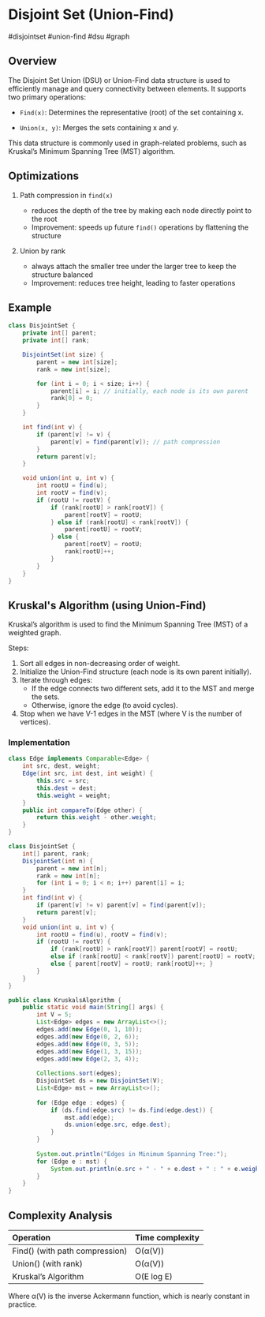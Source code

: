 # Disjoint Set (Union-Find)

#disjointset #union-find #dsu #graph

## Overview

The Disjoint Set Union (DSU) or Union-Find data structure is used to efficiently manage and query connectivity between elements. It supports two primary operations:

- `Find(x)`: Determines the representative (root) of the set containing x.

- `Union(x, y)`: Merges the sets containing x and y.

This data structure is commonly used in graph-related problems, such as Kruskal’s Minimum Spanning Tree (MST) algorithm.

## Optimizations

1. Path compression in `find(x)`
    - reduces the depth of the tree by making each node directly point to the root
    - Improvement: speeds up future `find()` operations by flattening the structure

2. Union by rank
    - always attach the smaller tree under the larger tree to keep the structure balanced
    - Improvement: reduces tree height, leading to faster operations

## Example

```java
class DisjointSet {
    private int[] parent;
    private int[] rank;

    DisjointSet(int size) {
        parent = new int[size];
        rank = new int[size];

        for (int i = 0; i < size; i++) {
            parent[i] = i; // initially, each node is its own parent
            rank[0] = 0;
        }
    }

    int find(int v) {
        if (parent[v] != v) {
            parent[v] = find(parent[v]); // path compression
        }
        return parent[v];
    }

    void union(int u, int v) {
        int rootU = find(u);
        int rootV = find(v);
        if (rootU != rootV) {
            if (rank[rootU] > rank[rootV]) {
                parent[rootV] = rootU;
            } else if (rank[rootU] < rank[rootV]) {
                parent[rootU] = rootV;
            } else {
                parent[rootV] = rootU;
                rank[rootU]++;
            }
        }
    }
}
```


## Kruskal's Algorithm (using Union-Find)

Kruskal’s algorithm is used to find the Minimum Spanning Tree (MST) of a weighted graph.

Steps:
1. Sort all edges in non-decreasing order of weight.
2. Initialize the Union-Find structure (each node is its own parent initially).
3. Iterate through edges:
    - If the edge connects two different sets, add it to the MST and merge the sets.
    - Otherwise, ignore the edge (to avoid cycles).
4. Stop when we have V-1 edges in the MST (where V is the number of vertices).

### Implementation

```java
class Edge implements Comparable<Edge> {
    int src, dest, weight;
    Edge(int src, int dest, int weight) {
        this.src = src;
        this.dest = dest;
        this.weight = weight;
    }
    public int compareTo(Edge other) {
        return this.weight - other.weight;
    }
}

class DisjointSet {
    int[] parent, rank;
    DisjointSet(int n) {
        parent = new int[n];
        rank = new int[n];
        for (int i = 0; i < n; i++) parent[i] = i;
    }
    int find(int v) {
        if (parent[v] != v) parent[v] = find(parent[v]);
        return parent[v];
    }
    void union(int u, int v) {
        int rootU = find(u), rootV = find(v);
        if (rootU != rootV) {
            if (rank[rootU] > rank[rootV]) parent[rootV] = rootU;
            else if (rank[rootU] < rank[rootV]) parent[rootU] = rootV;
            else { parent[rootV] = rootU; rank[rootU]++; }
        }
    }
}

public class KruskalsAlgorithm {
    public static void main(String[] args) {
        int V = 5;
        List<Edge> edges = new ArrayList<>();
        edges.add(new Edge(0, 1, 10));
        edges.add(new Edge(0, 2, 6));
        edges.add(new Edge(0, 3, 5));
        edges.add(new Edge(1, 3, 15));
        edges.add(new Edge(2, 3, 4));
        
        Collections.sort(edges);
        DisjointSet ds = new DisjointSet(V);
        List<Edge> mst = new ArrayList<>();
        
        for (Edge edge : edges) {
            if (ds.find(edge.src) != ds.find(edge.dest)) {
                mst.add(edge);
                ds.union(edge.src, edge.dest);
            }
        }
        
        System.out.println("Edges in Minimum Spanning Tree:");
        for (Edge e : mst) {
            System.out.println(e.src + " - " + e.dest + " : " + e.weight);
        }
    }
}
```

## Complexity Analysis

| Operation |   Time complexity |
| :--- | :--- |
| Find() (with path compression) | O(α(V)) |
| Union() (with rank) | O(α(V)) |
| Kruskal’s Algorithm | O(E log E) |

Where α(V) is the inverse Ackermann function, which is nearly constant in practice.
